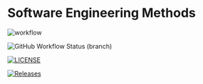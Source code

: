 # Software Engineering Methods

![workflow](https://github.com/cormack15/sem/actions/workflows/main.yml/badge.svg)

![GitHub Workflow Status (branch)](https://img.shields.io/github/actions/workflow/status/cormack15/sem/main.yml?branch=develop)

[![LICENSE](https://img.shields.io/github/license/cormack15/sem.svg?style=flat-square)](https://github.com/cormack15/sem/blob/master/LICENSE)

[![Releases](https://img.shields.io/github/release/cormack15/sem/all.svg?style=flat-square)](https://github.com/cormack15/sem/releases)

